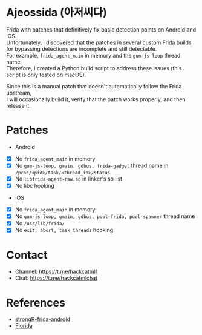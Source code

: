 # Ajeossida (아저씨다)
Frida with patches that definitively fix basic detection points on Android and iOS.<br> 
Unfortunately, I discovered that the patches in several custom Frida builds for bypassing detections are incomplete and still detectable.<br>
For example, `frida_agent_main` in memory and the `gum-js-loop` thread name.<br> 
Therefore, I created a Python build script to address these issues (this script is only tested on macOS).

Since this is a manual patch that doesn't automatically follow the Frida upstream,<br> 
I will occasionally build it, verify that the patch works properly, and then release it.

# Patches
- Android
- [x] No `frida_agent_main` in memory<br>
- [x] No `gum-js-loop, gmain, gdbus, frida-gadget` thread name in `/proc/<pid>/task/<thread_id>/status`<br>
- [x] No `libfrida-agent-raw.so` in linker's so list
- [x] No libc hooking<br>

- iOS
- [x] No `frida_agent_main` in memory<br>
- [x] No `gum-js-loop, gmain, gdbus, pool-frida, pool-spawner` thread name<br>
- [x] No `/usr/lib/frida/` 
- [x] No `exit, abort, task_threads` hooking<br>

# Contact
- Channel: https://t.me/hackcatml1
- Chat: https://t.me/hackcatmlchat

# References
- [strongR-frida-android](https://github.com/hzzheyang/strongR-frida-android)<br>
- [Florida](https://github.com/Ylarod/Florida)

